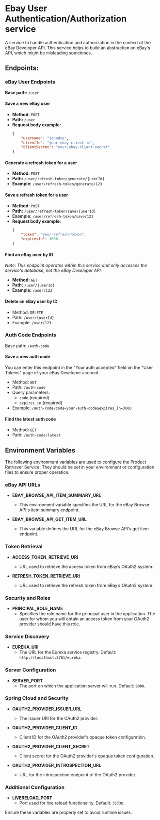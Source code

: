 # Ebay User Authentication/Authorization service
A service to handle authentication and authorization in the context of the eBay Developer API. This service helps to build an abstraction on eBay's API, which might be misleading sometimes. 

## Endpoints:

### eBay User Endpoints

**Base path:** `/user`

#### Save a new eBay user
- **Method:** `POST`
- **Path:** `/user`
- **Request body example:**
    ```json
    {
        "username": "johndoe",
        "clientId": "your-ebay-client-id",
        "clientSecret": "your-ebay-client-secret"
    }
    ```

#### Generate a refresh token for a user
- **Method:** `POST`
- **Path:** `/user/refresh-token/generate/{userId}`
- **Example:** `/user/refresh-token/generate/123`

#### Save a refresh token for a user
- **Method:** `POST`
- **Path:** `/user/refresh-token/save/{userId}`
- **Example:** `/user/refresh-token/save/123`
- **Request body example:**
    ```json
    {
        "token": "your-refresh-token",
        "expiresIn": 3600
    }
    ```

#### Find an eBay user by ID
*Note: This endpoint operates within this service and only accesses the service's database, not the eBay Developer API.*
- **Method:** `GET`
- **Path:** `/user/{userId}`
- **Example:** `/user/123`

#### Delete an eBay user by ID
- Method: `DELETE`
- Path: `/user/{userId}`
- Example: `/user/123`

### Auth Code Endpoints
Base path: `/auth-code`

#### Save a new auth code
You can enter this endpoint in the "Your auth accepted" field on the "User Tokens" page of your eBay Developer account.
- Method: `GET`
- Path: `/auth-code`
- Query parameters:
    - `code` (required)
    - `expires_in` (required)
- Example: `/auth-code?code=your-auth-code&expires_in=3600`

#### Find the latest auth code
- Method: `GET`
- Path: `/auth-code/latest`

## Environment Variables

The following environment variables are used to configure the Product Retriever Service. They should be set in your environment or configuration files to ensure proper operation.

### eBay API URLs
- **EBAY_BROWSE_API_ITEM_SUMMARY_URL**
    - This environment variable specifies the URL for the eBay Browse API's item summary endpoint.

- **EBAY_BROWSE_API_GET_ITEM_URL**
    - This variable defines the URL for the eBay Browse API's get item endpoint.

### Token Retrieval
- **ACCESS_TOKEN_RETRIEVE_URI**
    - URL used to retrieve the access token from eBay’s OAuth2 system.

- **REFRESH_TOKEN_RETRIEVE_URI**
    - URL used to retrieve the refresh token from eBay’s OAuth2 system.

### Security and Roles
- **PRINCIPAL_ROLE_NAME**
  - Specifies the role name for the principal user in the application. The user for whom you will obtain an access token from your OAuth2 provider should have this role.

### Service Discovery
- **EUREKA_URI**
    - The URL for the Eureka service registry. Default: `http://localhost:8761/eureka`.

### Server Configuration
- **SERVER_PORT**
    - The port on which the application server will run. Default: `8000`.

### Spring Cloud and Security
- **OAUTH2_PROVIDER_ISSUER_URL**
    - The issuer URI for the OAuth2 provider.

- **OAUTH2_PROVIDER_CLIENT_ID**
    - Client ID for the OAuth2 provider's opaque token configuration.

- **OAUTH2_PROVIDER_CLIENT_SECRET**
    - Client secret for the OAuth2 provider's opaque token configuration.

- **OAUTH2_PROVIDER_INTROSPECTION_URL**
    - URL for the introspection endpoint of the OAuth2 provider.

### Additional Configuration
- **LIVERELOAD_PORT**
    - Port used for live reload functionality. Default: `35730`.

Ensure these variables are properly set to avoid runtime issues.